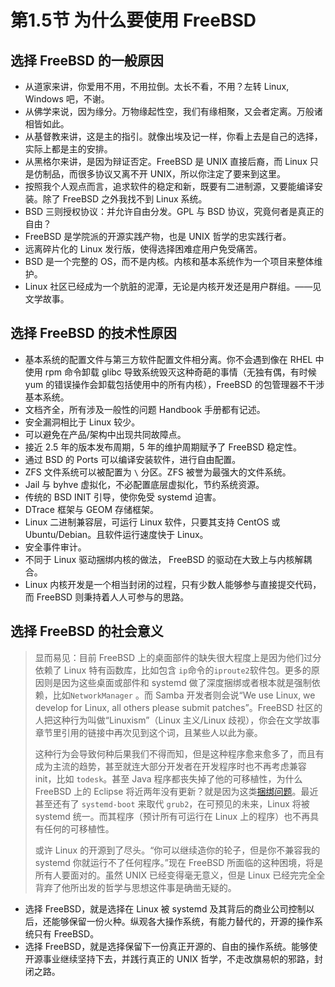 # 第1.5节 为什么要使用 FreeBSD

## 选择 FreeBSD 的一般原因

* 从道家来讲，你爱用不用，不用拉倒。太长不看，不用？左转 Linux, Windows 吧，不谢。
* 从佛学来说，因为缘分。万物缘起性空，我们有缘相聚，又会者定离。万般诸相皆如此。
* 从基督教来讲，这是主的指引。就像出埃及记一样，你看上去是自己的选择，实际上都是主的安排。
* 从黑格尔来讲，是因为辩证否定。FreeBSD 是 UNIX 直接后裔，而 Linux 只是仿制品，而很多协议又离不开 UNIX，所以你注定了要来到这里。
* 按照我个人观点而言，追求软件的稳定和新，既要有二进制源，又要能编译安装。除了 FreeBSD 之外我找不到 Linux 系统。
* BSD 三则授权协议：并允许自由分发。GPL 与 BSD 协议，究竟何者是真正的自由？
* FreeBSD 是学院派的开源实践产物，也是 UNIX 哲学的忠实践行者。
* 远离碎片化的 Linux 发行版，使得选择困难症用户免受痛苦。
* BSD 是一个完整的 OS，而不是内核。内核和基本系统作为一个项目来整体维护。
* Linux 社区已经成为一个肮脏的泥潭，无论是内核开发还是用户群组。——见文学故事。

## 选择 FreeBSD 的技术性原因

* 基本系统的配置文件与第三方软件配置文件相分离。你不会遇到像在 RHEL 中使用 rpm 命令卸载 glibc 导致系统毁灭这种奇葩的事情（无独有偶，有时候 yum 的错误操作会卸载包括使用中的所有内核），FreeBSD 的包管理器不干涉基本系统。
* 文档齐全，所有涉及一般性的问题 Handbook 手册都有记述。
* 安全漏洞相比于 Linux 较少。
* 可以避免在产品/架构中出现共同故障点。
* 接近 2.5 年的版本发布周期，5 年的维护周期赋予了 FreeBSD 稳定性。
* 通过 BSD 的 Ports 可以编译安装软件，进行自由配置。
* ZFS 文件系统可以被配置为 `\` 分区。ZFS 被誉为最强大的文件系统。
* Jail 与 byhve 虚拟化，不必配置底层虚拟化，节约系统资源。
* 传统的 BSD INIT 引导，使你免受 systemd 迫害。
* DTrace 框架与 GEOM 存储框架。
* Linux 二进制兼容层，可运行 Linux 软件，只要其支持 CentOS 或 Ubuntu/Debian。且软件运行速度快于 Linux。
* 安全事件审计。
* 不同于 Linux 驱动捆绑内核的做法， FreeBSD 的驱动在大致上与内核解耦合。
* Linux 内核开发是一个相当封闭的过程，只有少数人能够参与直接提交代码，而 FreeBSD 则秉持着人人可参与的思路。

## 选择 FreeBSD 的社会意义

> 显而易见：目前 FreeBSD 上的桌面部件的缺失很大程度上是因为他们过分依赖了 Linux 特有函数库，比如包含 `ip`命令的`iproute2`软件包。更多的原因则是因为这些桌面或部件和 systemd 做了深度捆绑或者根本就是强制依赖，比如`NetworkManager` 。而 Samba 开发者则会说“We use Linux, we develop for Linux, all others please submit patches”。FreeBSD 社区的人把这种行为叫做“Linuxism”（Linux 主义/Linux 歧视），你会在文学故事章节里引用的链接中再次见到这个词，且某些人以此为豪。
>
> 这种行为会导致何种后果我们不得而知，但是这种程序愈来愈多了，而且有成为主流的趋势，甚至就连大部分开发者在开发程序时也不再考虑兼容 init，比如 `todesk`。甚至 Java 程序都丧失掉了他的可移植性，为什么 FreeBSD 上的 Eclipse 将近两年没有更新？就是因为这类[捆绑问题](https://git.eclipse.org/r/c/platform/eclipse.platform.swt/+/163641/)。最近甚至还有了 `systemd-boot` 来取代 `grub2`，在可预见的未来，Linux 将被 systemd 统一。而其程序（预计所有可运行在 Linux 上的程序）也不再具有任何的可移植性。
>
> 或许 Linux 的开源到了尽头。“你可以继续造你的轮子，但是你不兼容我的 systemd 你就运行不了任何程序。”现在 FreeBSD 所面临的这种困境，将是所有人要面对的。虽然 UNIX 已经变得毫无意义，但是 Linux 已经完完全全背弃了他所出发的哲学与思想这件事是确凿无疑的。

* 选择 FreeBSD，就是选择在 Linux 被 systemd 及其背后的商业公司控制以后，还能够保留一份火种。纵观各大操作系统，有能力替代的，开源的操作系统只有 FreeBSD。
* 选择 FreeBSD，就是选择保留下一份真正开源的、自由的操作系统。能够使开源事业继续坚持下去，并践行真正的 UNIX 哲学，不走改旗易帜的邪路，封闭之路。
